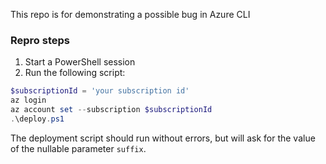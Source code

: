 This repo is for demonstrating a possible bug in Azure CLI

### Repro steps

1. Start a PowerShell session
2. Run the following script:
```powershell
$subscriptionId = 'your subscription id'
az login
az account set --subscription $subscriptionId
.\deploy.ps1
```

The deployment script should run without errors, but will ask for the value of the nullable parameter `suffix`.